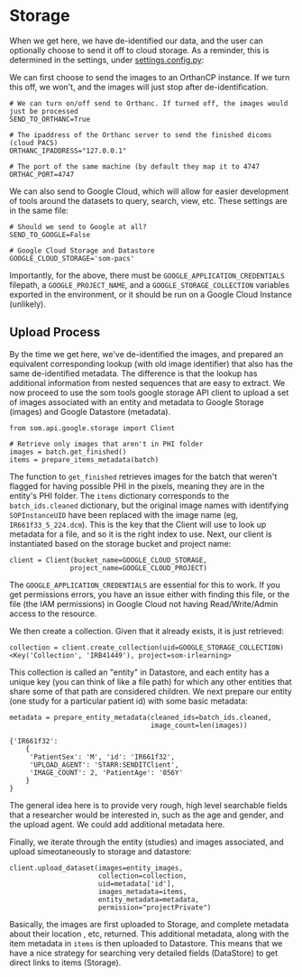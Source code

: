 # Storage
When we get here, we have de-identified our data, and the user can optionally choose to send it off to cloud storage. As a reminder, this is determined in the settings, under [settings.config.py](../sendit/settings.config.py):

We can first choose to send the images to an OrthanCP instance. If we turn this off, we won't, and the images will just stop after de-identification.

```
# We can turn on/off send to Orthanc. If turned off, the images would just be processed
SEND_TO_ORTHANC=True

# The ipaddress of the Orthanc server to send the finished dicoms (cloud PACS)
ORTHANC_IPADDRESS="127.0.0.1"

# The port of the same machine (by default they map it to 4747
ORTHAC_PORT=4747
```

We can also send to Google Cloud, which will allow for easier development of tools around the datasets to query, search, view, etc. These settings are in the same file:

```
# Should we send to Google at all?
SEND_TO_GOOGLE=False

# Google Cloud Storage and Datastore
GOOGLE_CLOUD_STORAGE='som-pacs'
```

Importantly, for the above, there must be `GOOGLE_APPLICATION_CREDENTIALS` filepath, a `GOOGLE_PROJECT_NAME`, and a `GOOGLE_STORAGE_COLLECTION` variables exported in the environment, or it should be run on a Google Cloud Instance (unlikely).

## Upload Process
By the time we get here, we've de-identified the images, and prepared an equivalent corresponding lookup (with old image identifier) that also has the same de-identified metadata. The difference is that the lookup has additional information from nested sequences that are easy to extract. We now proceed to use the som tools google storage API client to upload a set of images associated with an entity and metadata to Google Storage (images) and Google Datastore (metadata).

```
from som.api.google.storage import Client

# Retrieve only images that aren't in PHI folder
images = batch.get_finished()
items = prepare_items_metadata(batch)
```

The function to `get_finished` retrieves images for the batch that weren't flagged for having possible PHI in the pixels, meaning they are in the entity's PHI folder. The `items` dictionary corresponds to the `batch_ids.cleaned` dictionary, but the original image names with identifying `SOPInstanceUID` have been replaced with the image name (eg, `IR661f33_5_224.dcm`). This is the key that the Client will use to look up metadata for a file, and so it is the right index to use. Next, our client is instantiated based on the storage bucket and project name:

```
client = Client(bucket_name=GOOGLE_CLOUD_STORAGE,
               project_name=GOOGLE_CLOUD_PROJECT)
```

The `GOOGLE_APPLICATION_CREDENTIALS` are essential for this to work. If you get permissions errors, you have an issue either with finding this file, or the file (the IAM permissions) in Google Cloud not having Read/Write/Admin access to the resource.

We then create a collection. Given that it already exists, it is just retrieved:

```
collection = client.create_collection(uid=GOOGLE_STORAGE_COLLECTION)
<Key('Collection', 'IRB41449'), project=som-irlearning>
```

This collection is called an "entity" in Datastore, and each entity has a unique key (you can think of like a file path) for which any other entities that share some of that path are considered children. We next prepare our entity (one study for a particular patient id) with some basic metadata:

```
metadata = prepare_entity_metadata(cleaned_ids=batch_ids.cleaned,
                                   image_count=len(images))

{'IR661f32': 
    {
     'PatientSex': 'M', 'id': 'IR661f32', 
     'UPLOAD_AGENT': 'STARR:SENDITClient', 
     'IMAGE_COUNT': 2, 'PatientAge': '056Y'
    } 
}

```
The general idea here is to provide very rough, high level searchable fields that a researcher would be interested in, such as the age and gender, and the upload agent. We could add additional metadata here.

Finally, we iterate through the entity (studies) and images associated, and upload simeotaneously to storage and datastore:


```
client.upload_dataset(images=entity_images,
                      collection=collection,
                      uid=metadata['id'],
                      images_metadata=items,
                      entity_metadata=metadata,
                      permission="projectPrivate")
```
Basically, the images are first uploaded to Storage, and complete metadata about their location , etc, returned. This additional metadata, along with the item metadata in `items` is then uploaded to Datastore. This means that we have a nice strategy for searching very detailed fields (DataStore) to get direct links to items (Storage).

